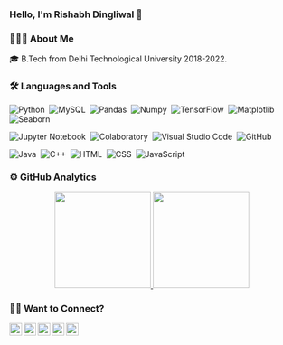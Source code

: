 ### **Hello, I'm Rishabh Dingliwal** 👋

### 👨🏻‍💻 About Me
🎓 B.Tech from Delhi Technological University 2018-2022.



### 🛠 Languages and Tools
![Python](https://img.shields.io/badge/-Python-FFFFFF?style=flat&logo=python&logoColor=3776AB)&nbsp;
![MySQL](https://img.shields.io/badge/-MySQL-FFFFFF?style=flat&logo=mysql&logoColor=4479A1)&nbsp;
![Pandas](https://img.shields.io/badge/-Pandas-FFFFFF?style=flat&logo=pandas&logoColor=150458)&nbsp;
![Numpy](https://img.shields.io/badge/-NumPy-FFFFFF?style=flat&logo=numpy&logoColor=013243)&nbsp;
![TensorFlow](https://img.shields.io/badge/-TensorFlow-FFFFFF?style=flat&logo=tensorflow&logoColor=FF6F00)&nbsp;
![Matplotlib](https://img.shields.io/badge/-Matplotlib-FFFFFF?style=flat&logo=matplotlib&logoColor=FF6F00)&nbsp;
![Seaborn](https://img.shields.io/badge/-Seaborn-FFFFFF?style=flat&logo=seaborn&logoColor=FF6F00)&nbsp;

![Jupyter Notebook](https://img.shields.io/badge/-Jupyter%20Notebook-FFFFFF?style=flat&logo=jupyter&logoColor=F37626)&nbsp;
![Colaboratory](https://img.shields.io/badge/-Google%20Colab-FFFFFF?style=flat&logo=google-colab&logoColor=F9AB00)&nbsp;
![Visual Studio Code](https://img.shields.io/badge/-Visual%20Studio%20Code-FFFFFF?style=flat&logo=visual-studio-code&logoColor=007ACC)&nbsp;
![GitHub](https://img.shields.io/badge/-GitHub-FFFFFF?style=flat&logo=github&logoColor=050F2C)

![Java](https://img.shields.io/badge/-Java8-FFFFFF?style=flat&logo=java&logoColor=007396)&nbsp;
![C++](https://img.shields.io/badge/-C++-FFFFFF?style=flat&logo=C%2B%2B&logoColor=00599C)&nbsp;
![HTML](https://img.shields.io/badge/-HTML-FFFFFF?style=flat&logo=HTML5)&nbsp;
![CSS](https://img.shields.io/badge/-CSS-FFFFFF?style=flat&logo=CSS3&logoColor=1572B6)&nbsp;
![JavaScript](https://img.shields.io/badge/-Javascript-FFFFFF?style=flat&logo=javascript)&nbsp;


### ⚙️ GitHub Analytics
<p align="center">
<a href="https://github.com/rishabh1323">
  <img height="170em" src="https://github-readme-stats-eight-theta.vercel.app/api?username=rishabh1323&show_icons=true&theme=algolia&include_all_commits=true&count_private=true"/>
  <img height="170em" src="https://github-readme-stats-eight-theta.vercel.app/api/top-langs/?username=rishabh1323&layout=compact&langs_count=8&theme=algolia"/>
</a>
</p>

### 🤝🏻 Want to Connect?
<p align="center">
<a href="https://twitter.com/Rishabh1323">
  <img align="left" alt="Hemang's Twitter" width="22px" src="https://www.flaticon.com/svg/static/icons/svg/1409/1409937.svg" />
</a>
<a href="https://www.linkedin.com/in/rishabh-dingliwal/">
  <img align="left" alt="Hemang's LinkedIn" width="22px" src="https://www.flaticon.com/svg/static/icons/svg/1409/1409945.svg" />
</a>
<a href="https://github.com/rishabh1323">
  <img align="left" alt="Hemang's GitHub" width="22px" src="https://www.flaticon.com/svg/static/icons/svg/270/270798.svg" />
</a>
<a href="https://www.instagram.com/rishabh_dingliwal/">
  <img align="left" alt="Hemang's Instagram" width="22px" src="https://www.flaticon.com/svg/static/icons/svg/1409/1409946.svg" />
</a>
<a href="https://www.facebook.com/rishabh.dingliwal.1323">
  <img align="left" alt="Hemang's Facebook" width="22px" src="https://www.flaticon.com/svg/static/icons/svg/1409/1409943.svg"  class="white" />
</a>

<!--
**rishabh1323/rishabh1323** is a ✨ _special_ ✨ repository because its `README.md` (this file) appears on your GitHub profile.

Here are some ideas to get you started:

- 🔭 I’m currently working on ...
- 🌱 I’m currently learning ...
- 👯 I’m looking to collaborate on ...
- 🤔 I’m looking for help with ...
- 💬 Ask me about ...
- 📫 How to reach me: ...
- 😄 Pronouns: ...
- ⚡ Fun fact: ...
-->
